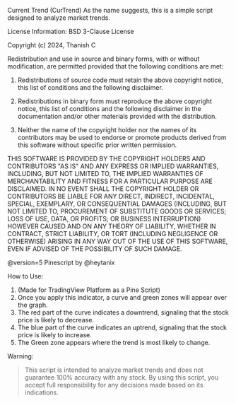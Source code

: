Current Trend (CurTrend)
As the name suggests, this is a simple script designed to analyze market trends.



License Information:
BSD 3-Clause License

Copyright (c) 2024, Thanish C

Redistribution and use in source and binary forms, with or without
modification, are permitted provided that the following conditions are met:

1. Redistributions of source code must retain the above copyright notice, this
   list of conditions and the following disclaimer.

2. Redistributions in binary form must reproduce the above copyright notice,
   this list of conditions and the following disclaimer in the documentation
   and/or other materials provided with the distribution.

3. Neither the name of the copyright holder nor the names of its
   contributors may be used to endorse or promote products derived from
   this software without specific prior written permission.

THIS SOFTWARE IS PROVIDED BY THE COPYRIGHT HOLDERS AND CONTRIBUTORS "AS IS"
AND ANY EXPRESS OR IMPLIED WARRANTIES, INCLUDING, BUT NOT LIMITED TO, THE
IMPLIED WARRANTIES OF MERCHANTABILITY AND FITNESS FOR A PARTICULAR PURPOSE ARE
DISCLAIMED. IN NO EVENT SHALL THE COPYRIGHT HOLDER OR CONTRIBUTORS BE LIABLE
FOR ANY DIRECT, INDIRECT, INCIDENTAL, SPECIAL, EXEMPLARY, OR CONSEQUENTIAL
DAMAGES (INCLUDING, BUT NOT LIMITED TO, PROCUREMENT OF SUBSTITUTE GOODS OR
SERVICES; LOSS OF USE, DATA, OR PROFITS; OR BUSINESS INTERRUPTION) HOWEVER
CAUSED AND ON ANY THEORY OF LIABILITY, WHETHER IN CONTRACT, STRICT LIABILITY,
OR TORT (INCLUDING NEGLIGENCE OR OTHERWISE) ARISING IN ANY WAY OUT OF THE USE
OF THIS SOFTWARE, EVEN IF ADVISED OF THE POSSIBILITY OF SUCH DAMAGE.



@version=5
Pinescript by @heytanix



How to Use:
1. (Made for TradingView Platform as a Pine Script)
2. Once you apply this indicator, a curve and green zones will appear over the graph.
3. The red part of the curve indicates a downtrend, signaling that the stock price is likely to decrease.
4. The blue part of the curve indicates an uptrend, signaling that the stock price is likely to increase.
5. The Green zone appears where the trend is most likely to change.



Warning:
> This script is intended to analyze market trends and does not guarantee 100% accuracy with any stock. By using this script, you accept full responsibility for any decisions made based on its indications.
